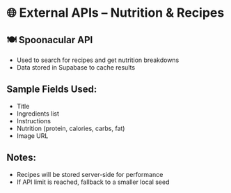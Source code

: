 # 🌐 External APIs – Nutrition & Recipes

## 🍽 Spoonacular API
- Used to search for recipes and get nutrition breakdowns
- Data stored in Supabase to cache results

## Sample Fields Used:
- Title
- Ingredients list
- Instructions
- Nutrition (protein, calories, carbs, fat)
- Image URL

## Notes:
- Recipes will be stored server-side for performance
- If API limit is reached, fallback to a smaller local seed
